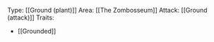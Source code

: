 Type: [[Ground (plant)]]
Area: [[The Zombosseum]]
Attack: [[Ground (attack)]]
Traits:
- [[Grounded]]